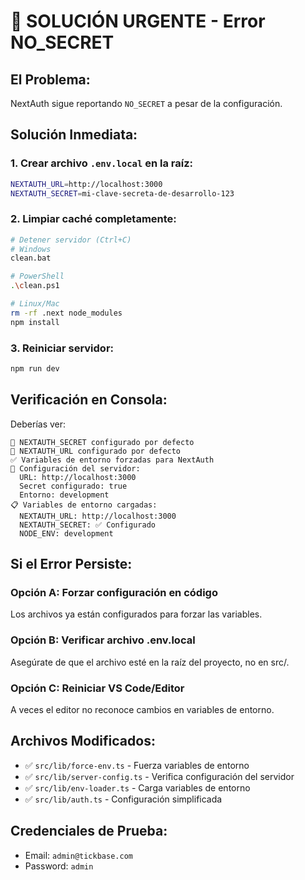 # 🚨 SOLUCIÓN URGENTE - Error NO_SECRET

## El Problema:
NextAuth sigue reportando `NO_SECRET` a pesar de la configuración.

## Solución Inmediata:

### 1. Crear archivo `.env.local` en la raíz:
```bash
NEXTAUTH_URL=http://localhost:3000
NEXTAUTH_SECRET=mi-clave-secreta-de-desarrollo-123
```

### 2. Limpiar caché completamente:
```bash
# Detener servidor (Ctrl+C)
# Windows
clean.bat

# PowerShell
.\clean.ps1

# Linux/Mac
rm -rf .next node_modules
npm install
```

### 3. Reiniciar servidor:
```bash
npm run dev
```

## Verificación en Consola:
Deberías ver:
```
🔧 NEXTAUTH_SECRET configurado por defecto
🔧 NEXTAUTH_URL configurado por defecto
✅ Variables de entorno forzadas para NextAuth
🔧 Configuración del servidor:
  URL: http://localhost:3000
  Secret configurado: true
  Entorno: development
📋 Variables de entorno cargadas:
  NEXTAUTH_URL: http://localhost:3000
  NEXTAUTH_SECRET: ✅ Configurado
  NODE_ENV: development
```

## Si el Error Persiste:

### Opción A: Forzar configuración en código
Los archivos ya están configurados para forzar las variables.

### Opción B: Verificar archivo .env.local
Asegúrate de que el archivo esté en la raíz del proyecto, no en src/.

### Opción C: Reiniciar VS Code/Editor
A veces el editor no reconoce cambios en variables de entorno.

## Archivos Modificados:
- ✅ `src/lib/force-env.ts` - Fuerza variables de entorno
- ✅ `src/lib/server-config.ts` - Verifica configuración del servidor
- ✅ `src/lib/env-loader.ts` - Carga variables de entorno
- ✅ `src/lib/auth.ts` - Configuración simplificada

## Credenciales de Prueba:
- Email: `admin@tickbase.com`
- Password: `admin`
